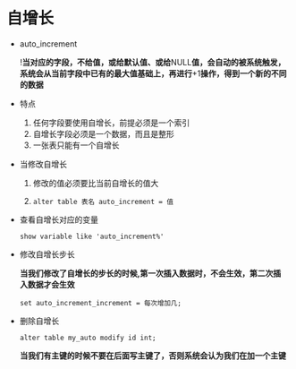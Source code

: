 # 自增长

- auto_increment

  !**当对应的字段，不给值，或给默认值、或给**NULL**值，会自动的被系统触发，系统会从当前字段中已有的最大值基础上，再进行**+1**操作，得到一个新的不同的数据**

- 特点

  1. 任何字段要使用自增长，前提必须是一个索引
  2. 自增长字段必须是一个数据，而且是整形
  3. 一张表只能有一个自增长

- 当修改自增长

  1. 修改的值必须要比当前自增长的值大

  2. ```mysql
     alter table 表名 auto_increment = 值
     ```

- 查看自增长对应的变量

  ```mysql
  show variable like 'auto_increment%'
  ```

- 修改自增长步长

  **当我们修改了自增长的步长的时候,第一次插入数据时，不会生效，第二次插入数据才会生效**

  ```mysql
  set auto_increment_increment = 每次增加几;
  ```

- 删除自增长

  ```mysql
  alter table my_auto modify id int;
  ```

  **当我们有主键的时候不要在后面写主键了，否则系统会认为我们在加一个主键**